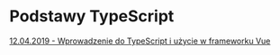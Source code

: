 # Podstawy TypeScript
[12.04.2019 - Wprowadzenie do TypeScript i użycie w frameworku Vue](12.04.19%-%Wprowadzenie%do%TypeScript%i%użycie%w%frameworku%Vue.pdf)
